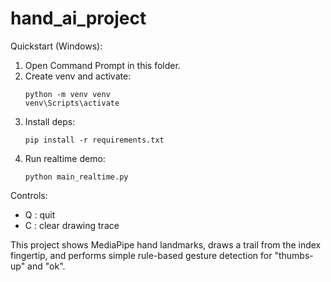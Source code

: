 # hand_ai_project

Quickstart (Windows):

1. Open Command Prompt in this folder.
2. Create venv and activate:
   ```
   python -m venv venv
   venv\Scripts\activate
   ```
3. Install deps:
   ```
   pip install -r requirements.txt
   ```
4. Run realtime demo:
   ```
   python main_realtime.py
   ```
Controls:
- Q : quit
- C : clear drawing trace

This project shows MediaPipe hand landmarks, draws a trail from the index fingertip,
and performs simple rule-based gesture detection for "thumbs-up" and "ok".
